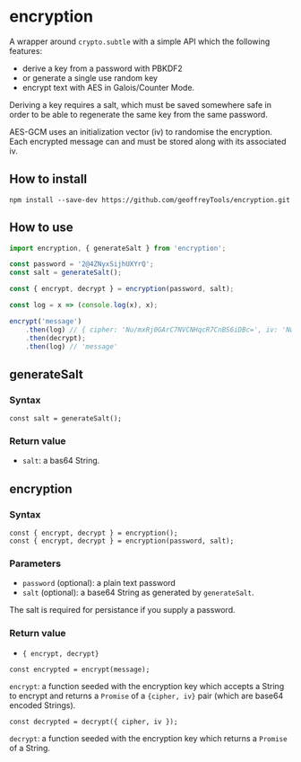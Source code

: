 # encryption

A wrapper around `crypto.subtle` with a simple API which the following features:
- derive a key from a password with PBKDF2
- or generate a single use random key
- encrypt text with AES in Galois/Counter Mode.

Deriving a key requires a salt, which must be saved somewhere safe in order to be able to regenerate the same key from the same password.

AES-GCM uses an initialization vector (iv) to randomise the encryption. Each encrypted message can and must be stored along with its associated iv.

## How to install

```
npm install --save-dev https://github.com/geoffreyTools/encryption.git
```

## How to use

```javascript
import encryption, { generateSalt } from 'encryption';

const password = '2@4ZNyxSijhUXYrQ';
const salt = generateSalt();

const { encrypt, decrypt } = encryption(password, salt);

const log = x => (console.log(x), x);

encrypt('message')
    .then(log) // { cipher: 'Nu/mxRj0GArC7NVCNHqcR7CnBS6iDBc=', iv: 'Nw/4KTuLGCiCHbnU' }
    .then(decrypt);
    .then(log) // 'message'
```

## generateSalt
### Syntax
```
const salt = generateSalt();
```
### Return value

- `salt`: a bas64 String.
## encryption
### Syntax
```
const { encrypt, decrypt } = encryption();
const { encrypt, decrypt } = encryption(password, salt);
```
### Parameters
- `password` (optional): a plain text password
- `salt` (optional): a base64 String as generated by `generateSalt`.

The salt is required for persistance if you supply a password.
### Return value
- `{ encrypt, decrypt}`
```
const encrypted = encrypt(message);
```
`encrypt`: a function seeded with the encryption key which accepts a String to encrypt and returns a `Promise` of a `{cipher, iv}` pair (which are base64 encoded Strings).
```
const decrypted = decrypt({ cipher, iv });
```
`decrypt`: a function seeded with the encryption key which returns a `Promise` of a String.